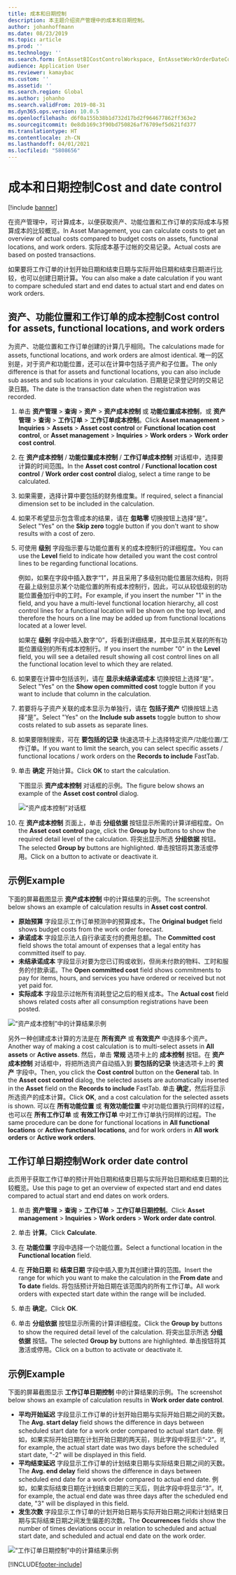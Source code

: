 ```yaml
---
title: 成本和日期控制
description: 本主题介绍资产管理中的成本和日期控制。
author: johanhoffmann
ms.date: 08/23/2019
ms.topic: article
ms.prod: ''
ms.technology: ''
ms.search.form: EntAssetBICostControlWorkspace, EntAssetWorkOrderDateControl, EntAssetWorkOrderForecastCostInfoPart, EntAssetMaintenanceCostTrans, EntAssetWorkOrderDateControlCalcDialog, EntAssetCostControl, EntAssetCostObjectCalendar, EntAssetWorkOrderCostInfoPart
audience: Application User
ms.reviewer: kamaybac
ms.custom: ''
ms.assetid: ''
ms.search.region: Global
ms.author: johanho
ms.search.validFrom: 2019-08-31
ms.dyn365.ops.version: 10.0.5
ms.openlocfilehash: d6f0a155b38b1d732d17bd2f964677862ff363e2
ms.sourcegitcommit: 0e8db169c3f90bd750826af76709ef5d621fd377
ms.translationtype: HT
ms.contentlocale: zh-CN
ms.lasthandoff: 04/01/2021
ms.locfileid: "5808656"
---
```

# <a name="cost-and-date-control"></a><span data-ttu-id="be6e8-103">成本和日期控制</span><span class="sxs-lookup"><span data-stu-id="be6e8-103">Cost and date control</span></span>

[!include [banner](../../includes/banner.md)]

 

<span data-ttu-id="be6e8-104">在资产管理中，可计算成本，以便获取资产、功能位置和工作订单的实际成本与预算成本的比较概览。</span><span class="sxs-lookup"><span data-stu-id="be6e8-104">In Asset Management, you can calculate costs to get an overview of actual costs compared to budget costs on assets, functional locations, and work orders.</span></span> <span data-ttu-id="be6e8-105">实际成本基于过帐的交易记录。</span><span class="sxs-lookup"><span data-stu-id="be6e8-105">Actual costs are based on posted transactions.</span></span> 

<span data-ttu-id="be6e8-106">如果要将工作订单的计划开始日期和结束日期与实际开始日期和结束日期进行比较，也可以创建日期计算。</span><span class="sxs-lookup"><span data-stu-id="be6e8-106">You can also make a date calculation if you want to compare scheduled start and end dates to actual start and end dates on work orders.</span></span>

## <a name="cost-control-for-assets-functional-locations-and-work-orders"></a><span data-ttu-id="be6e8-107">资产、功能位置和工作订单的成本控制</span><span class="sxs-lookup"><span data-stu-id="be6e8-107">Cost control for assets, functional locations, and work orders</span></span>

<span data-ttu-id="be6e8-108">为资产、功能位置和工作订单创建的计算几乎相同。</span><span class="sxs-lookup"><span data-stu-id="be6e8-108">The calculations made for assets, functional locations, and work orders are almost identical.</span></span> <span data-ttu-id="be6e8-109">唯一的区别是，对于资产和功能位置，还可以在计算中包括子资产和子位置。</span><span class="sxs-lookup"><span data-stu-id="be6e8-109">The only difference is that for assets and functional locations, you can also include sub assets and sub locations in your calculation.</span></span> <span data-ttu-id="be6e8-110">日期是记录登记时的交易记录日期。</span><span class="sxs-lookup"><span data-stu-id="be6e8-110">The date is the transaction date when the registration was recorded.</span></span>

1. <span data-ttu-id="be6e8-111">单击 **资产管理** > **查询** > **资产** > **资产成本控制** 或 **功能位置成本控制**，或 **资产管理** > **查询** > **工作订单** > **工作订单成本控制**。</span><span class="sxs-lookup"><span data-stu-id="be6e8-111">Click **Asset management** > **Inquiries** > **Assets** > **Asset cost control** or **Functional location cost control**, or **Asset management** > **Inquiries** > **Work orders** > **Work order cost control**.</span></span>

2. <span data-ttu-id="be6e8-112">在 **资产成本控制** / **功能位置成本控制** / **工作订单成本控制** 对话框中，选择要计算的时间范围。</span><span class="sxs-lookup"><span data-stu-id="be6e8-112">In the **Asset cost control** / **Functional location cost control** / **Work order cost control** dialog, select a time range to be calculated.</span></span>

3. <span data-ttu-id="be6e8-113">如果需要，选择计算中要包括的财务维度集。</span><span class="sxs-lookup"><span data-stu-id="be6e8-113">If required, select a financial dimension set to be included in the calculation.</span></span>

4. <span data-ttu-id="be6e8-114">如果不希望显示包含零成本的结果，请在 **忽略零** 切换按钮上选择“是”。</span><span class="sxs-lookup"><span data-stu-id="be6e8-114">Select "Yes" on the **Skip zero** toggle button if you don't want to show results with a cost of zero.</span></span>

5. <span data-ttu-id="be6e8-115">可使用 **级别** 字段指示要与功能位置有关的成本控制行的详细程度。</span><span class="sxs-lookup"><span data-stu-id="be6e8-115">You can use the **Level** field to indicate how detailed you want the cost control lines to be regarding functional locations.</span></span> 

    <span data-ttu-id="be6e8-116">例如，如果在字段中插入数字“1”，并且采用了多级别功能位置层次结构，则将在最上级别显示某个功能位置的所有成本控制行，因此，可以从较低级别的功能位置叠加行中的工时。</span><span class="sxs-lookup"><span data-stu-id="be6e8-116">For example, if you insert the number "1" in the field, and you have a multi-level functional location hierarchy, all cost control lines for a functional location will be shown on the top level, and therefore the hours on a line may be added up from functional locations located at a lower level.</span></span> 
    
    <span data-ttu-id="be6e8-117">如果在 **级别** 字段中插入数字“0”，将看到详细结果，其中显示其关联的所有功能位置级别的所有成本控制行。</span><span class="sxs-lookup"><span data-stu-id="be6e8-117">If you insert the number "0" in the **Level** field, you will see a detailed result showing all cost control lines on all the functional location level to which they are related.</span></span>

6. <span data-ttu-id="be6e8-118">如果要在计算中包括该列，请在 **显示未结承诺成本** 切换按钮上选择“是”。</span><span class="sxs-lookup"><span data-stu-id="be6e8-118">Select "Yes" on the **Show open committed cost** toggle button if you want to include that column in the calculation.</span></span>

7. <span data-ttu-id="be6e8-119">若要将与子资产关联的成本显示为单独行，请在 **包括子资产** 切换按钮上选择“是”。</span><span class="sxs-lookup"><span data-stu-id="be6e8-119">Select "Yes" on the **Include sub assets** toggle button to show costs related to sub assets as separate lines.</span></span>

8. <span data-ttu-id="be6e8-120">如果要限制搜索，可在 **要包括的记录** 快速选项卡上选择特定资产/功能位置/工作订单。</span><span class="sxs-lookup"><span data-stu-id="be6e8-120">If you want to limit the search, you can select specific assets / functional locations / work orders on the **Records to include** FastTab.</span></span>

9. <span data-ttu-id="be6e8-121">单击 **确定** 开始计算。</span><span class="sxs-lookup"><span data-stu-id="be6e8-121">Click **OK** to start the calculation.</span></span>

    <span data-ttu-id="be6e8-122">下图显示 **资产成本控制** 对话框的示例。</span><span class="sxs-lookup"><span data-stu-id="be6e8-122">The figure below shows an example of the **Asset cost control** dialog.</span></span>

    ![“资产成本控制”对话框](media/01-controlling-and-reporting.png)

10. <span data-ttu-id="be6e8-124">在 **资产成本控制** 页面上，单击 **分组依据** 按钮显示所需的计算详细程度。</span><span class="sxs-lookup"><span data-stu-id="be6e8-124">On the **Asset cost control** page, click the **Group by** buttons to show the required detail level of the calculation.</span></span> <span data-ttu-id="be6e8-125">将突出显示所选 **分组依据** 按钮。</span><span class="sxs-lookup"><span data-stu-id="be6e8-125">The selected **Group by** buttons are highlighted.</span></span> <span data-ttu-id="be6e8-126">单击按钮将其激活或停用。</span><span class="sxs-lookup"><span data-stu-id="be6e8-126">Click on a button to activate or deactivate it.</span></span>

## <a name="example"></a><span data-ttu-id="be6e8-127">示例</span><span class="sxs-lookup"><span data-stu-id="be6e8-127">Example</span></span>

<span data-ttu-id="be6e8-128">下面的屏幕截图显示 **资产成本控制** 中的计算结果的示例。</span><span class="sxs-lookup"><span data-stu-id="be6e8-128">The screenshot below shows an example of calculation results in **Asset cost control**.</span></span>

- <span data-ttu-id="be6e8-129">**原始预算** 字段显示工作订单预测中的预算成本。</span><span class="sxs-lookup"><span data-stu-id="be6e8-129">The **Original budget** field shows budget costs from the work order forecast.</span></span> 
- <span data-ttu-id="be6e8-130">**承诺成本** 字段显示法人自行承诺支付的费用总额。</span><span class="sxs-lookup"><span data-stu-id="be6e8-130">The **Committed cost** field shows the total amount of expenses that a legal entity has committed itself to pay.</span></span> 
- <span data-ttu-id="be6e8-131">**未结承诺成本** 字段显示对要为您已订购或收到，但尚未付款的物料、工时和服务的付款承诺。</span><span class="sxs-lookup"><span data-stu-id="be6e8-131">The **Open committed cost** field shows commitments to pay for items, hours, and services you have ordered or received but not yet paid for.</span></span> 
- <span data-ttu-id="be6e8-132">**实际成本** 字段显示过帐所有消耗登记之后的相关成本。</span><span class="sxs-lookup"><span data-stu-id="be6e8-132">The **Actual cost** field shows related costs after all consumption registrations have been posted.</span></span>

![“资产成本控制”中的计算结果示例](media/02-controlling-and-reporting.png)

<span data-ttu-id="be6e8-134">另外一种创建成本计算的方法是在 **所有资产** 或 **有效资产** 中选择多个资产。</span><span class="sxs-lookup"><span data-stu-id="be6e8-134">Another way of making a cost calculation is to multi-select assets in **All assets** or **Active assets**.</span></span> <span data-ttu-id="be6e8-135">然后，单击 **常规** 选项卡上的 **成本控制** 按钮。在 **资产成本控制** 对话框中，将把所选资产自动插入到 **要包括的记录** 快速选项卡上的 **资产** 字段中。</span><span class="sxs-lookup"><span data-stu-id="be6e8-135">Then, you click the **Cost control** button on the **General** tab. In the **Asset cost control** dialog, the selected assets are automatically inserted in the **Asset** field on the **Records to include** FastTab.</span></span> <span data-ttu-id="be6e8-136">单击 **确定**，然后将显示所选资产的成本计算。</span><span class="sxs-lookup"><span data-stu-id="be6e8-136">Click **OK**, and a cost calculation for the selected assets is shown.</span></span> <span data-ttu-id="be6e8-137">可以在 **所有功能位置** 或 **有效功能位置** 中对功能位置执行同样的过程，也可以在 **所有工作订单** 或 **有效工作订单** 中对工作订单执行同样的过程。</span><span class="sxs-lookup"><span data-stu-id="be6e8-137">The same procedure can be done for functional locations in **All functional locations** or **Active functional locations**, and for work orders in **All work orders** or **Active work orders**.</span></span>


## <a name="work-order-date-control"></a><span data-ttu-id="be6e8-138">工作订单日期控制</span><span class="sxs-lookup"><span data-stu-id="be6e8-138">Work order date control</span></span>

<span data-ttu-id="be6e8-139">此页用于获取工作订单的预计开始日期和结束日期与实际开始日期和结束日期的比较概览。</span><span class="sxs-lookup"><span data-stu-id="be6e8-139">Use this page to get an overview of expected start and end dates compared to actual start and end dates on work orders.</span></span>

1. <span data-ttu-id="be6e8-140">单击 **资产管理** > **查询** > **工作订单** > **工作订单日期控制**。</span><span class="sxs-lookup"><span data-stu-id="be6e8-140">Click **Asset management** > **Inquiries** > **Work orders** > **Work order date control**.</span></span>

2. <span data-ttu-id="be6e8-141">单击 **计算**。</span><span class="sxs-lookup"><span data-stu-id="be6e8-141">Click **Calculate**.</span></span>

3. <span data-ttu-id="be6e8-142">在 **功能位置** 字段中选择一个功能位置。</span><span class="sxs-lookup"><span data-stu-id="be6e8-142">Select a functional location in the **Functional location** field.</span></span>

4. <span data-ttu-id="be6e8-143">在 **开始日期** 和 **结束日期** 字段中插入要为其创建计算的范围。</span><span class="sxs-lookup"><span data-stu-id="be6e8-143">Insert the range for which you want to make the calculation in the **From date** and **To date** fields.</span></span> <span data-ttu-id="be6e8-144">将包括预计开始日期在该范围内的所有工作订单。</span><span class="sxs-lookup"><span data-stu-id="be6e8-144">All work orders with expected start date within the range will be included.</span></span>

5. <span data-ttu-id="be6e8-145">单击 **确定**。</span><span class="sxs-lookup"><span data-stu-id="be6e8-145">Click **OK**.</span></span>

6. <span data-ttu-id="be6e8-146">单击 **分组依据** 按钮显示所需的计算详细程度。</span><span class="sxs-lookup"><span data-stu-id="be6e8-146">Click the **Group by** buttons to show the required detail level of the calculation.</span></span> <span data-ttu-id="be6e8-147">将突出显示所选 **分组依据** 按钮。</span><span class="sxs-lookup"><span data-stu-id="be6e8-147">The selected **Group by** buttons are highlighted.</span></span> <span data-ttu-id="be6e8-148">单击按钮将其激活或停用。</span><span class="sxs-lookup"><span data-stu-id="be6e8-148">Click on a button to activate or deactivate it.</span></span>

## <a name="example"></a><span data-ttu-id="be6e8-149">示例</span><span class="sxs-lookup"><span data-stu-id="be6e8-149">Example</span></span>

<span data-ttu-id="be6e8-150">下面的屏幕截图显示 **工作订单日期控制** 中的计算结果的示例。</span><span class="sxs-lookup"><span data-stu-id="be6e8-150">The screenshot below shows an example of calculation results in **Work order date control**.</span></span>

- <span data-ttu-id="be6e8-151">**平均开始延迟** 字段显示工作订单的计划开始日期与实际开始日期之间的天数。</span><span class="sxs-lookup"><span data-stu-id="be6e8-151">The **Avg. start delay** field shows the difference in days between scheduled start date for a work order compared to actual start date.</span></span> <span data-ttu-id="be6e8-152">例如，如果实际开始日期在计划开始日期的两天前，则此字段中将显示“-2”。</span><span class="sxs-lookup"><span data-stu-id="be6e8-152">If, for example, the actual start date was two days before the scheduled start date, "-2" will be displayed in this field.</span></span>  
- <span data-ttu-id="be6e8-153">**平均结束延迟** 字段显示工作订单的计划结束日期与实际结束日期之间的天数。</span><span class="sxs-lookup"><span data-stu-id="be6e8-153">The **Avg. end delay** field shows the difference in days between scheduled end date for a work order compared to actual end date.</span></span> <span data-ttu-id="be6e8-154">例如，如果实际结束日期在计划结束日期的三天后，则此字段中将显示“3”。</span><span class="sxs-lookup"><span data-stu-id="be6e8-154">If, for example, the actual end date was three days after the scheduled end date, "3" will be displayed in this field.</span></span>  
- <span data-ttu-id="be6e8-155">**发生次数** 字段显示工作订单的计划开始日期与实际开始日期之间和计划结束日期与实际结束日期之间发生偏差的次数。</span><span class="sxs-lookup"><span data-stu-id="be6e8-155">The **Occurrences** fields show the number of times deviations occur in relation to scheduled and actual start date, and scheduled and actual end date on the work order.</span></span>

![“工作订单日期控制”中的计算结果示例](media/03-controlling-and-reporting.png)




[!INCLUDE[footer-include](../../../includes/footer-banner.md)]